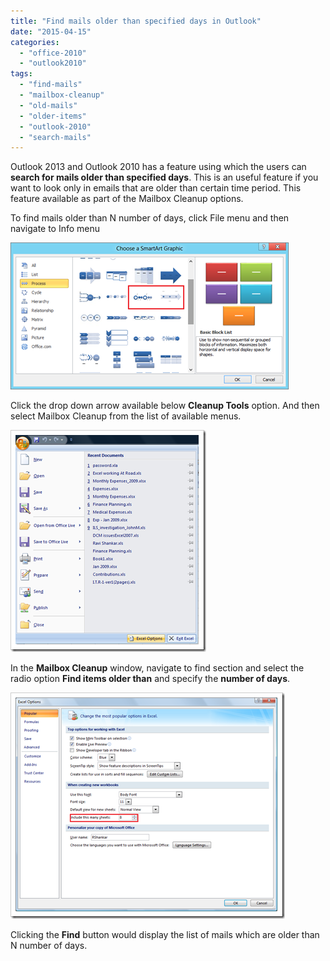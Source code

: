 ```yaml
---
title: "Find mails older than specified days in Outlook"
date: "2015-04-15"
categories: 
  - "office-2010"
  - "outlook2010"
tags: 
  - "find-mails"
  - "mailbox-cleanup"
  - "old-mails"
  - "older-items"
  - "outlook-2010"
  - "search-mails"
---
```


Outlook 2013 and Outlook 2010 has a feature using which the users can **search for mails older than specified days**. This is an useful feature if you want to look only in emails that are older than certain time period. This feature available as part of the Mailbox Cleanup options.

To find mails older than N number of days, click File menu and then navigate to Info menu

[![Cleanup Tools Outlook 2010](images/1_image_thumb33.png "Cleanup Tools Outlook 2010")](http://blogmines.com/blog/wp-content/uploads/2011/06/image33.png)

Click the drop down arrow available below **Cleanup Tools** option. And then select Mailbox Cleanup from the list of available menus.

[![Mailbox Cleanup Outlook 2010](images/image_thumb34.png "Mailbox Cleanup Outlook 2010")](http://blogmines.com/blog/wp-content/uploads/2011/06/image34.png)

In the **Mailbox Cleanup** window, navigate to find section and select the radio option **Find items older than** and specify the **number of days**.

[![Messages Advanced Outlook 2010](images/image_thumb35.png "Messages Advanced Outlook 2010")](http://blogmines.com/blog/wp-content/uploads/2011/06/image35.png)

Clicking the **Find** button would display the list of mails which are older than N number of days.
